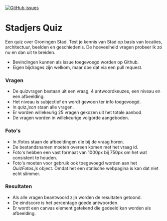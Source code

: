 [![GitHub issues](https://img.shields.io/github/issues/Ffyud/stadjers-quiz)](https://github.com/Ffyud/stadjers-quiz/issues)
# Stadjers Quiz

Een quiz over Groningen Stad. Test je kennis van Stad op basis van locaties, architectuur, beelden en geschiedenis. De hoeveelheid vragen probeer ik zo nu en dan uit te breiden.

- Bevindingen kunnen als issue toegevoegd worden op Github.
- Eigen bijdrages zijn welkom, maar doe dat via een pull request.

### Vragen

- De quizvragen bestaan uit een vraag, 4 antwoordkeuzes, een niveau en een afbeelding. 
- Het niveau is subjectief en wordt gewoon ter info toegevoegd.
- In _quiz.json_ staan alle vragen.
- Er worden willekeurig 25 vragen gekozen uit het totale aanbod.
- De vragen worden in willekeurige volgorde aangeboden.

### Foto's

- In /fotos staan de afbeeldingen die bij de vraag horen. 
- De bestandsnamen moeten overeen komen met het vraag id. 
- Foto's hebben een vast formaat van 1000px bij 750px om het wat consistent te houden.
- Foto's moeten voor gebruik ook toegevoegd worden aan het _QuizFotos.js_ object. Omdat het een statische webpagina is kan dat niet echt slimmer.

### Resultaten

- Als alle vragen beantwoord zijn worden de resultaten getoond.
- De eindscore is het percentage goede antwoorden.
- Er wordt een canvas element getekend die gedeeld kan worden als afbeelding.